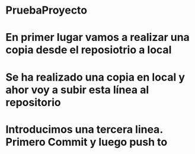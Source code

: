 # PruebaProyecto

# En primer lugar vamos a realizar una copia desde el reposiotrio a local
# Se ha realizado una copia en local y ahor voy a subir esta línea al repositorio
# Introducimos una tercera linea. Primero Commit y luego push to

